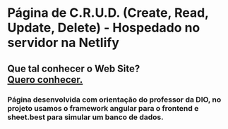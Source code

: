 # Página de C.R.U.D. (Create, Read, Update, Delete) - Hospedado no servidor na Netlify

## Que tal conhecer o Web Site?<br> <a href="https://crud-angular-e-sheetbest.netlify.app/" target="_blank">Quero conhecer.</a>

### Página desenvolvida com orientação do professor da DIO, no projeto usamos o framework angular para o frontend e sheet.best para simular um banco de dados.
